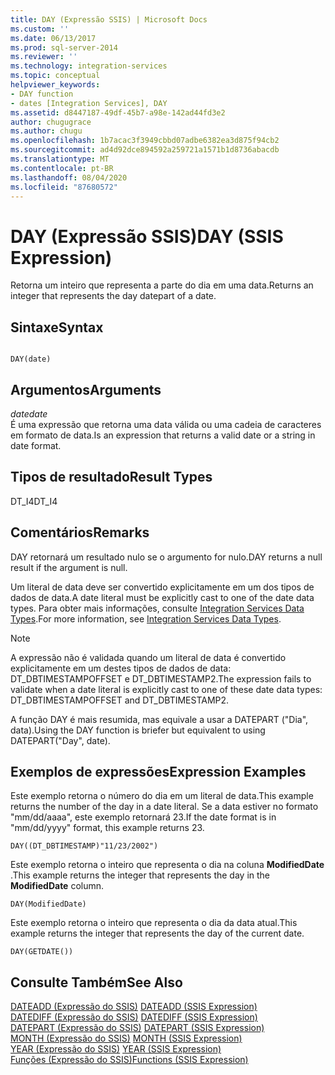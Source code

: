 ```yaml
---
title: DAY (Expressão SSIS) | Microsoft Docs
ms.custom: ''
ms.date: 06/13/2017
ms.prod: sql-server-2014
ms.reviewer: ''
ms.technology: integration-services
ms.topic: conceptual
helpviewer_keywords:
- DAY function
- dates [Integration Services], DAY
ms.assetid: d8447187-49df-45b7-a98e-142ad44fd3e2
author: chugugrace
ms.author: chugu
ms.openlocfilehash: 1b7acac3f3949cbbd07adbe6382ea3d875f94cb2
ms.sourcegitcommit: ad4d92dce894592a259721a1571b1d8736abacdb
ms.translationtype: MT
ms.contentlocale: pt-BR
ms.lasthandoff: 08/04/2020
ms.locfileid: "87680572"
---
```

# <a name="day-ssis-expression"></a><span data-ttu-id="18ed5-102">DAY (Expressão SSIS)</span><span class="sxs-lookup"><span data-stu-id="18ed5-102">DAY (SSIS Expression)</span></span>
  <span data-ttu-id="18ed5-103">Retorna um inteiro que representa a parte do dia em uma data.</span><span class="sxs-lookup"><span data-stu-id="18ed5-103">Returns an integer that represents the day datepart of a date.</span></span>  
  
## <a name="syntax"></a><span data-ttu-id="18ed5-104">Sintaxe</span><span class="sxs-lookup"><span data-stu-id="18ed5-104">Syntax</span></span>  
  
```  
  
DAY(date)  
```  
  
## <a name="arguments"></a><span data-ttu-id="18ed5-105">Argumentos</span><span class="sxs-lookup"><span data-stu-id="18ed5-105">Arguments</span></span>  
 <span data-ttu-id="18ed5-106">*date*</span><span class="sxs-lookup"><span data-stu-id="18ed5-106">*date*</span></span>  
 <span data-ttu-id="18ed5-107">É uma expressão que retorna uma data válida ou uma cadeia de caracteres em formato de data.</span><span class="sxs-lookup"><span data-stu-id="18ed5-107">Is an expression that returns a valid date or a string in date format.</span></span>  
  
## <a name="result-types"></a><span data-ttu-id="18ed5-108">Tipos de resultado</span><span class="sxs-lookup"><span data-stu-id="18ed5-108">Result Types</span></span>  
 <span data-ttu-id="18ed5-109">DT_I4</span><span class="sxs-lookup"><span data-stu-id="18ed5-109">DT_I4</span></span>  
  
## <a name="remarks"></a><span data-ttu-id="18ed5-110">Comentários</span><span class="sxs-lookup"><span data-stu-id="18ed5-110">Remarks</span></span>  
 <span data-ttu-id="18ed5-111">DAY retornará um resultado nulo se o argumento for nulo.</span><span class="sxs-lookup"><span data-stu-id="18ed5-111">DAY returns a null result if the argument is null.</span></span>  
  
 <span data-ttu-id="18ed5-112">Um literal de data deve ser convertido explicitamente em um dos tipos de dados de data.</span><span class="sxs-lookup"><span data-stu-id="18ed5-112">A date literal must be explicitly cast to one of the date data types.</span></span> <span data-ttu-id="18ed5-113">Para obter mais informações, consulte [Integration Services Data Types](../data-flow/integration-services-data-types.md).</span><span class="sxs-lookup"><span data-stu-id="18ed5-113">For more information, see [Integration Services Data Types](../data-flow/integration-services-data-types.md).</span></span>  
  
> [!NOTE]  
>  <span data-ttu-id="18ed5-114">A expressão não é validada quando um literal de data é convertido explicitamente em um destes tipos de dados de data: DT_DBTIMESTAMPOFFSET e DT_DBTIMESTAMP2.</span><span class="sxs-lookup"><span data-stu-id="18ed5-114">The expression fails to validate when a date literal is explicitly cast to one of these date data types: DT_DBTIMESTAMPOFFSET and DT_DBTIMESTAMP2.</span></span>  
  
 <span data-ttu-id="18ed5-115">A função DAY é mais resumida, mas equivale a usar a DATEPART ("Dia", data).</span><span class="sxs-lookup"><span data-stu-id="18ed5-115">Using the DAY function is briefer but equivalent to using DATEPART("Day", date).</span></span>  
  
## <a name="expression-examples"></a><span data-ttu-id="18ed5-116">Exemplos de expressões</span><span class="sxs-lookup"><span data-stu-id="18ed5-116">Expression Examples</span></span>  
 <span data-ttu-id="18ed5-117">Este exemplo retorna o número do dia em um literal de data.</span><span class="sxs-lookup"><span data-stu-id="18ed5-117">This example returns the number of the day in a date literal.</span></span> <span data-ttu-id="18ed5-118">Se a data estiver no formato "mm/dd/aaaa", este exemplo retornará 23.</span><span class="sxs-lookup"><span data-stu-id="18ed5-118">If the date format is in "mm/dd/yyyy" format, this example returns 23.</span></span>  
  
```  
DAY((DT_DBTIMESTAMP)"11/23/2002")  
```  
  
 <span data-ttu-id="18ed5-119">Este exemplo retorna o inteiro que representa o dia na coluna **ModifiedDate** .</span><span class="sxs-lookup"><span data-stu-id="18ed5-119">This example returns the integer that represents the day in the **ModifiedDate** column.</span></span>  
  
```  
DAY(ModifiedDate)  
```  
  
 <span data-ttu-id="18ed5-120">Este exemplo retorna o inteiro que representa o dia da data atual.</span><span class="sxs-lookup"><span data-stu-id="18ed5-120">This example returns the integer that represents the day of the current date.</span></span>  
  
```  
DAY(GETDATE())  
```  
  
## <a name="see-also"></a><span data-ttu-id="18ed5-121">Consulte Também</span><span class="sxs-lookup"><span data-stu-id="18ed5-121">See Also</span></span>  
 <span data-ttu-id="18ed5-122">[DATEADD &#40;Expressão do SSIS&#41;](dateadd-ssis-expression.md) </span><span class="sxs-lookup"><span data-stu-id="18ed5-122">[DATEADD &#40;SSIS Expression&#41;](dateadd-ssis-expression.md) </span></span>  
 <span data-ttu-id="18ed5-123">[DATEDIFF &#40;Expressão do SSIS&#41;](datediff-ssis-expression.md) </span><span class="sxs-lookup"><span data-stu-id="18ed5-123">[DATEDIFF &#40;SSIS Expression&#41;](datediff-ssis-expression.md) </span></span>  
 <span data-ttu-id="18ed5-124">[DATEPART &#40;Expressão do SSIS&#41;](datepart-ssis-expression.md) </span><span class="sxs-lookup"><span data-stu-id="18ed5-124">[DATEPART &#40;SSIS Expression&#41;](datepart-ssis-expression.md) </span></span>  
 <span data-ttu-id="18ed5-125">[MONTH &#40;Expressão do SSIS&#41;](month-ssis-expression.md) </span><span class="sxs-lookup"><span data-stu-id="18ed5-125">[MONTH &#40;SSIS Expression&#41;](month-ssis-expression.md) </span></span>  
 <span data-ttu-id="18ed5-126">[YEAR &#40;Expressão do SSIS&#41;](year-ssis-expression.md) </span><span class="sxs-lookup"><span data-stu-id="18ed5-126">[YEAR &#40;SSIS Expression&#41;](year-ssis-expression.md) </span></span>  
 [<span data-ttu-id="18ed5-127">Funções &#40;Expressão do SSIS&#41;</span><span class="sxs-lookup"><span data-stu-id="18ed5-127">Functions &#40;SSIS Expression&#41;</span></span>](functions-ssis-expression.md)  
  
  
